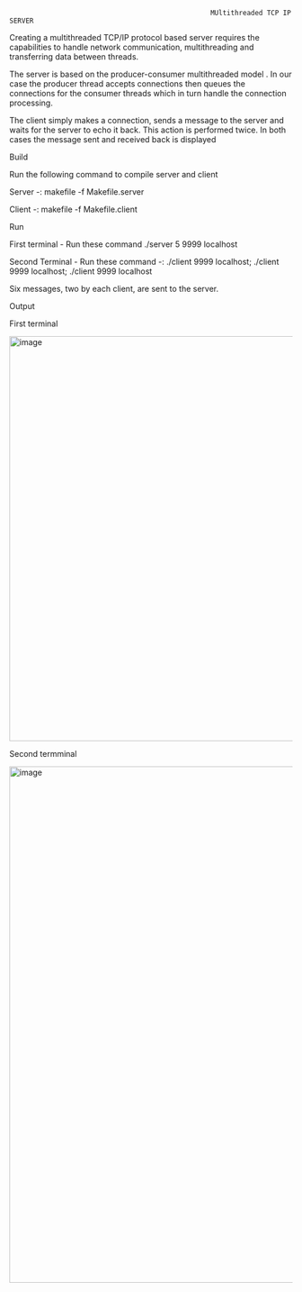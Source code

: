 
                                                      MUltithreaded TCP IP SERVER

Creating a multithreaded TCP/IP protocol based server requires the capabilities to handle network communication, multithreading and transferring data between threads.

The server is based on the producer-consumer multithreaded model . In our case the producer thread accepts connections then queues the connections for the consumer threads which in turn handle the connection processing.

The client simply makes a connection, sends a message to the server and waits for the server to echo it back. This action is performed twice. In both cases the message sent and received back is displayed

Build 

Run the  following command to compile server and client 

Server -: makefile -f Makefile.server

Client -: makefile -f Makefile.client

Run
 
First terminal - Run these command ./server 5 9999 localhost

Second Terminal - Run these command -: ./client 9999 localhost; ./client 9999 localhost; ./client 9999 localhost

Six messages, two by each client, are sent to the server.

Output 

First terminal 

<img width="719" alt="image" src="https://github.com/user-attachments/assets/b8440a0b-495e-449e-8701-a598e25f777d">


Second termminal 

<img width="917" alt="image" src="https://github.com/user-attachments/assets/1ec48d2c-c6b8-4d49-b25a-ab833d1975eb">



